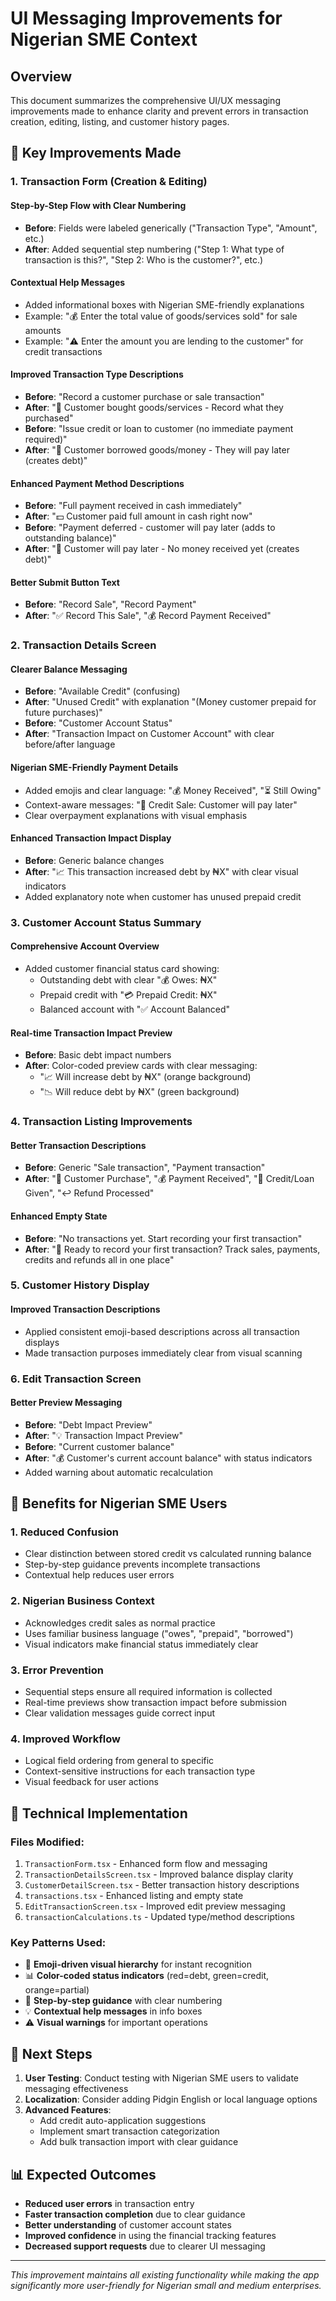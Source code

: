 # UI Messaging Improvements for Nigerian SME Context

## Overview

This document summarizes the comprehensive UI/UX messaging improvements made to enhance clarity and prevent errors in transaction creation, editing, listing, and customer history pages.

## 🎯 Key Improvements Made

### 1. **Transaction Form (Creation & Editing)**

#### **Step-by-Step Flow with Clear Numbering**

- **Before**: Fields were labeled generically ("Transaction Type", "Amount", etc.)
- **After**: Added sequential step numbering ("Step 1: What type of transaction is this?", "Step 2: Who is the customer?", etc.)

#### **Contextual Help Messages**

- Added informational boxes with Nigerian SME-friendly explanations
- Example: "💰 Enter the total value of goods/services sold" for sale amounts
- Example: "⚠️ Enter the amount you are lending to the customer" for credit transactions

#### **Improved Transaction Type Descriptions**

- **Before**: "Record a customer purchase or sale transaction"
- **After**: "🛒 Customer bought goods/services - Record what they purchased"
- **Before**: "Issue credit or loan to customer (no immediate payment required)"
- **After**: "📝 Customer borrowed goods/money - They will pay later (creates debt)"

#### **Enhanced Payment Method Descriptions**

- **Before**: "Full payment received in cash immediately"
- **After**: "💵 Customer paid full amount in cash right now"
- **Before**: "Payment deferred - customer will pay later (adds to outstanding balance)"
- **After**: "📝 Customer will pay later - No money received yet (creates debt)"

#### **Better Submit Button Text**

- **Before**: "Record Sale", "Record Payment"
- **After**: "✅ Record This Sale", "💰 Record Payment Received"

### 2. **Transaction Details Screen**

#### **Clearer Balance Messaging**

- **Before**: "Available Credit" (confusing)
- **After**: "Unused Credit" with explanation "(Money customer prepaid for future purchases)"
- **Before**: "Customer Account Status"
- **After**: "Transaction Impact on Customer Account" with clear before/after language

#### **Nigerian SME-Friendly Payment Details**

- Added emojis and clear language: "💰 Money Received", "⏳ Still Owing"
- Context-aware messages: "📝 Credit Sale: Customer will pay later"
- Clear overpayment explanations with visual emphasis

#### **Enhanced Transaction Impact Display**

- **Before**: Generic balance changes
- **After**: "📈 This transaction increased debt by ₦X" with clear visual indicators
- Added explanatory note when customer has unused prepaid credit

### 3. **Customer Account Status Summary**

#### **Comprehensive Account Overview**

- Added customer financial status card showing:
  - Outstanding debt with clear "💰 Owes: ₦X"
  - Prepaid credit with "💳 Prepaid Credit: ₦X"
  - Balanced account with "✅ Account Balanced"

#### **Real-time Transaction Impact Preview**

- **Before**: Basic debt impact numbers
- **After**: Color-coded preview cards with clear messaging:
  - "📈 Will increase debt by ₦X" (orange background)
  - "📉 Will reduce debt by ₦X" (green background)

### 4. **Transaction Listing Improvements**

#### **Better Transaction Descriptions**

- **Before**: Generic "Sale transaction", "Payment transaction"
- **After**: "🛒 Customer Purchase", "💰 Payment Received", "📝 Credit/Loan Given", "↩️ Refund Processed"

#### **Enhanced Empty State**

- **Before**: "No transactions yet. Start recording your first transaction"
- **After**: "🏪 Ready to record your first transaction? Track sales, payments, credits and refunds all in one place"

### 5. **Customer History Display**

#### **Improved Transaction Descriptions**

- Applied consistent emoji-based descriptions across all transaction displays
- Made transaction purposes immediately clear from visual scanning

### 6. **Edit Transaction Screen**

#### **Better Preview Messaging**

- **Before**: "Debt Impact Preview"
- **After**: "💡 Transaction Impact Preview"
- **Before**: "Current customer balance"
- **After**: "💰 Customer's current account balance" with status indicators
- Added warning about automatic recalculation

## 🎯 Benefits for Nigerian SME Users

### **1. Reduced Confusion**

- Clear distinction between stored credit vs calculated running balance
- Step-by-step guidance prevents incomplete transactions
- Contextual help reduces user errors

### **2. Nigerian Business Context**

- Acknowledges credit sales as normal practice
- Uses familiar business language ("owes", "prepaid", "borrowed")
- Visual indicators make financial status immediately clear

### **3. Error Prevention**

- Sequential steps ensure all required information is collected
- Real-time previews show transaction impact before submission
- Clear validation messages guide correct input

### **4. Improved Workflow**

- Logical field ordering from general to specific
- Context-sensitive instructions for each transaction type
- Visual feedback for user actions

## 🔧 Technical Implementation

### **Files Modified:**

1. `TransactionForm.tsx` - Enhanced form flow and messaging
2. `TransactionDetailsScreen.tsx` - Improved balance display clarity
3. `CustomerDetailScreen.tsx` - Better transaction history descriptions
4. `transactions.tsx` - Enhanced listing and empty state
5. `EditTransactionScreen.tsx` - Improved edit preview messaging
6. `transactionCalculations.ts` - Updated type/method descriptions

### **Key Patterns Used:**

- 🎨 **Emoji-driven visual hierarchy** for instant recognition
- 📊 **Color-coded status indicators** (red=debt, green=credit, orange=partial)
- 📝 **Step-by-step guidance** with clear numbering
- 💡 **Contextual help messages** in info boxes
- ⚠️ **Visual warnings** for important operations

## 🚀 Next Steps

1. **User Testing**: Conduct testing with Nigerian SME users to validate messaging effectiveness
2. **Localization**: Consider adding Pidgin English or local language options
3. **Advanced Features**:
   - Add credit auto-application suggestions
   - Implement smart transaction categorization
   - Add bulk transaction import with clear guidance

## 📊 Expected Outcomes

- **Reduced user errors** in transaction entry
- **Faster transaction completion** due to clear guidance
- **Better understanding** of customer account states
- **Improved confidence** in using the financial tracking features
- **Decreased support requests** due to clearer UI messaging

---

_This improvement maintains all existing functionality while making the app significantly more user-friendly for Nigerian small and medium enterprises._

